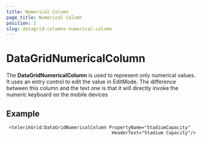 ```yaml
---
title: Numerical Column
page_title: Numerical Column
position: 2
slug: datagrid-columns-numerical-column
---
```


# DataGridNumericalColumn #

The **DataGridNumericalColumn** is used to represent only numerical values. It uses an entry control to edit the value in EditMode. The difference between this column and the text one is that it will directly invoke the numeric keyboard on the mobile devices

## Example

	 <telerikGrid:DataGridNumericalColumn PropertyName="StadiumCapacity" 
                                           HeaderText="Stadium Capacity"/>
